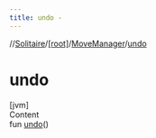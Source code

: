 ```yaml
---
title: undo -
---
```

//[Solitaire](../../index.md)/[[root]](../index.md)/[MoveManager](index.md)/[undo](undo.md)



# undo  
[jvm]  
Content  
fun [undo](undo.md)()  



